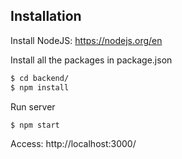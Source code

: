 

## Installation
Install NodeJS: https://nodejs.org/en


Install all the packages in package.json
```sh
$ cd backend/
$ npm install
```

Run server
```sh
$ npm start
```

Access: http://localhost:3000/
